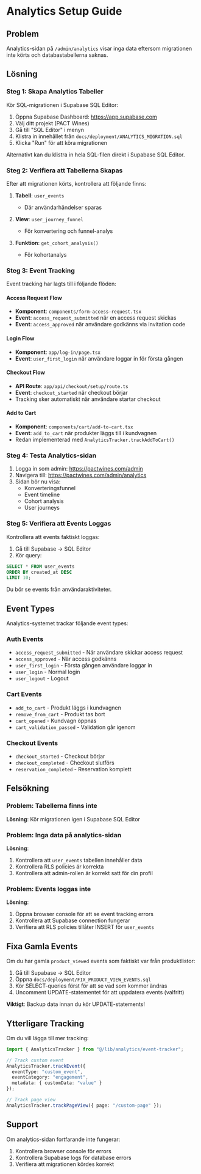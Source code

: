 # Analytics Setup Guide

## Problem
Analytics-sidan på `/admin/analytics` visar inga data eftersom migrationen inte körts och databastabellerna saknas.

## Lösning

### Steg 1: Skapa Analytics Tabeller

Kör SQL-migrationen i Supabase SQL Editor:

1. Öppna Supabase Dashboard: https://app.supabase.com
2. Välj ditt projekt (PACT Wines)
3. Gå till "SQL Editor" i menyn
4. Klistra in innehållet från `docs/deployment/ANALYTICS_MIGRATION.sql`
5. Klicka "Run" för att köra migrationen

Alternativt kan du klistra in hela SQL-filen direkt i Supabase SQL Editor.

### Steg 2: Verifiera att Tabellerna Skapas

Efter att migrationen körts, kontrollera att följande finns:

1. **Tabell**: `user_events`
   - Där användarhändelser sparas
   
2. **View**: `user_journey_funnel`
   - För konvertering och funnel-analys
   
3. **Funktion**: `get_cohort_analysis()`
   - För kohortanalys

### Steg 3: Event Tracking

Event tracking har lagts till i följande flöden:

#### Access Request Flow
- **Komponent**: `components/form-access-request.tsx`
- **Event**: `access_request_submitted` när en access request skickas
- **Event**: `access_approved` när användare godkänns via invitation code

#### Login Flow
- **Komponent**: `app/log-in/page.tsx`
- **Event**: `user_first_login` när användare loggar in för första gången

#### Checkout Flow
- **API Route**: `app/api/checkout/setup/route.ts`
- **Event**: `checkout_started` när checkout börjar
- Tracking sker automatiskt när användare startar checkout

#### Add to Cart
- **Komponent**: `components/cart/add-to-cart.tsx`
- **Event**: `add_to_cart` när produkter läggs till i kundvagnen
- Redan implementerad med `AnalyticsTracker.trackAddToCart()`

### Steg 4: Testa Analytics-sidan

1. Logga in som admin: https://pactwines.com/admin
2. Navigera till: https://pactwines.com/admin/analytics
3. Sidan bör nu visa:
   - Konverteringsfunnel
   - Event timeline
   - Cohort analysis
   - User journeys

### Steg 5: Verifiera att Events Loggas

Kontrollera att events faktiskt loggas:

1. Gå till Supabase → SQL Editor
2. Kör query:
```sql
SELECT * FROM user_events 
ORDER BY created_at DESC 
LIMIT 10;
```

Du bör se events från användaraktiviteter.

## Event Types

Analytics-systemet trackar följande event types:

### Auth Events
- `access_request_submitted` - När användare skickar access request
- `access_approved` - När access godkänns
- `user_first_login` - Första gången användare loggar in
- `user_login` - Normal login
- `user_logout` - Logout

### Cart Events  
- `add_to_cart` - Produkt läggs i kundvagnen
- `remove_from_cart` - Produkt tas bort
- `cart_opened` - Kundvagn öppnas
- `cart_validation_passed` - Validation går igenom

### Checkout Events
- `checkout_started` - Checkout börjar
- `checkout_completed` - Checkout slutförs
- `reservation_completed` - Reservation komplett

## Felsökning

### Problem: Tabellerna finns inte
**Lösning**: Kör migrationen igen i Supabase SQL Editor

### Problem: Inga data på analytics-sidan
**Lösning**: 
1. Kontrollera att `user_events` tabellen innehåller data
2. Kontrollera RLS policies är korrekta
3. Kontrollera att admin-rollen är korrekt satt för din profil

### Problem: Events loggas inte
**Lösning**:
1. Öppna browser console för att se event tracking errors
2. Kontrollera att Supabase connection fungerar
3. Verifiera att RLS policies tillåter INSERT för `user_events`

## Fixa Gamla Events

Om du har gamla `product_viewed` events som faktiskt var från produktlistor:

1. Gå till Supabase → SQL Editor
2. Öppna `docs/deployment/FIX_PRODUCT_VIEW_EVENTS.sql`
3. Kör SELECT-queries först för att se vad som kommer ändras
4. Uncomment UPDATE-statementet för att uppdatera events (valfritt)

**Viktigt**: Backup data innan du kör UPDATE-statements!

## Ytterligare Tracking

Om du vill lägga till mer tracking:

```typescript
import { AnalyticsTracker } from "@/lib/analytics/event-tracker";

// Track custom event
AnalyticsTracker.trackEvent({
  eventType: "custom_event",
  eventCategory: "engagement",
  metadata: { customData: "value" }
});

// Track page view
AnalyticsTracker.trackPageView({ page: "/custom-page" });
```

## Support

Om analytics-sidan fortfarande inte fungerar:
1. Kontrollera browser console för errors
2. Kontrollera Supabase logs för database errors
3. Verifiera att migrationen kördes korrekt

